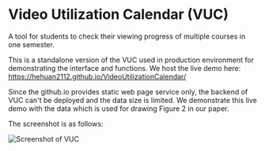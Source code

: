 # Video Utilization Calendar (VUC)

A tool for students to check their viewing progress of multiple courses in one semester.

This is a standalone version of the VUC used in production environment for demonstrating the interface and functions. We host the live demo here: https://hehuan2112.github.io/VideoUtilizationCalendar/

Since the github.io provides static web page service only, the backend of VUC can't be deployed and the data size is limited. We demonstrate this live demo with the data which is used for drawing Figure 2 in our paper.

The screenshot is as follows:


![Screenshot of VUC](https://raw.githubusercontent.com/hehuan2112/VideoUtilizationCalendar/master/docs/static/img/cover.png)
